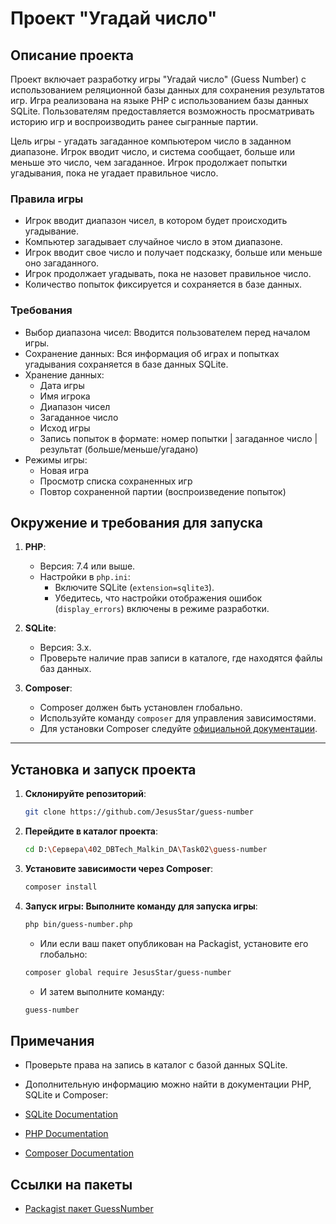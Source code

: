 # Проект "Угадай число"

## Описание проекта

Проект включает разработку игры "Угадай число" (Guess Number) с использованием реляционной базы данных для сохранения результатов игр. Игра реализована на языке PHP с использованием базы данных SQLite. Пользователям предоставляется возможность просматривать историю игр и воспроизводить ранее сыгранные партии.

Цель игры - угадать загаданное компьютером число в заданном диапазоне. Игрок вводит число, и система сообщает, больше или меньше это число, чем загаданное. Игрок продолжает попытки угадывания, пока не угадает правильное число.

### Правила игры

- Игрок вводит диапазон чисел, в котором будет происходить угадывание.
- Компьютер загадывает случайное число в этом диапазоне.
- Игрок вводит свое число и получает подсказку, больше или меньше оно загаданного.
- Игрок продолжает угадывать, пока не назовет правильное число.
- Количество попыток фиксируется и сохраняется в базе данных.

### Требования

- Выбор диапазона чисел: Вводится пользователем перед началом игры.
- Сохранение данных: Вся информация об играх и попытках угадывания сохраняется в базе данных SQLite.
- Хранение данных:
  - Дата игры
  - Имя игрока
  - Диапазон чисел
  - Загаданное число
  - Исход игры
  - Запись попыток в формате: номер попытки | загаданное число | результат (больше/меньше/угадано)
- Режимы игры:
  - Новая игра
  - Просмотр списка сохраненных игр
  - Повтор сохраненной партии (воспроизведение попыток)

## Окружение и требования для запуска

1. **PHP**:
   - Версия: 7.4 или выше.
   - Настройки в `php.ini`:
     - Включите SQLite (`extension=sqlite3`).
     - Убедитесь, что настройки отображения ошибок (`display_errors`) включены в режиме разработки.

2. **SQLite**:
   - Версия: 3.x.
   - Проверьте наличие прав записи в каталоге, где находятся файлы баз данных.

3. **Composer**:
   - Composer должен быть установлен глобально.
   - Используйте команду `composer` для управления зависимостями.
   - Для установки Composer следуйте [официальной документации](https://getcomposer.org/doc/00-intro.md).

---

## Установка и запуск проекта

1. **Склонируйте репозиторий**:
   ```bash
   git clone https://github.com/JesusStar/guess-number
   ```

2. **Перейдите в каталог проекта**:
   ```bash
   cd D:\Сервера\402_DBTech_Malkin_DA\Task02\guess-number
   ```

3. **Установите зависимости через Composer**:
   ```bash
   composer install
   ```

4. **Запуск игры: Выполните команду для запуска игры**:
   ```bash
   php bin/guess-number.php
   ```

   - Или если ваш пакет опубликован на Packagist, установите его глобально:

   ```bash
   composer global require JesusStar/guess-number
   ```

   - И затем выполните команду:
   ```bash
   guess-number
   ```

## Примечания

- Проверьте права на запись в каталог с базой данных SQLite.

- Дополнительную информацию можно найти в документации PHP, SQLite и Composer:

- [SQLite Documentation](https://www.sqlite.org/docs.html)
- [PHP Documentation](https://www.php.net/docs.php)
- [Composer Documentation](https://getcomposer.org/doc/)

## Ссылки на пакеты
- [Packagist пакет GuessNumber](https://packagist.org/packages/markause/guess-number)